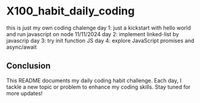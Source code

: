 # X100_habit_daily_coding
this is just my own coding chalenge 
day 1: just a kickstart with hello world and run javascript on node 11/11/2024
day 2: implement linked-list by javascrip
day 3: try init function JS
day 4: explore JavaScript promises and async/await

## Conclusion
This README documents my daily coding habit challenge. Each day, I tackle a new topic or problem to enhance my coding skills. Stay tuned for more updates!